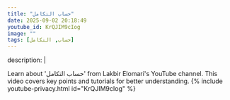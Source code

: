 ```yaml
---
title: "حساب التكامل"
date: 2025-09-02 20:18:49 
youtube_id: KrQJIM9cIog
image: ""
tags: [حساب, التكامل]
---
```

description: |
  
  Learn about 'حساب التكامل' from Lakbir Elomari's YouTube channel. This video covers key points and tutorials for better understanding.
{% include youtube-privacy.html id="KrQJIM9cIog" %}
